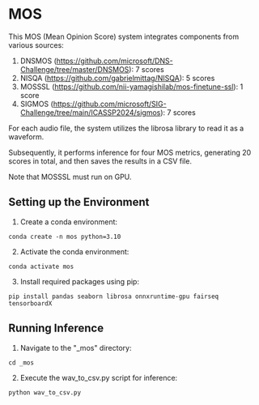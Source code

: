 # MOS
This MOS (Mean Opinion Score) system integrates components from various sources:
1. DNSMOS (https://github.com/microsoft/DNS-Challenge/tree/master/DNSMOS): 7 scores
2. NISQA (https://github.com/gabrielmittag/NISQA): 5 scores
3. MOSSSL (https://github.com/nii-yamagishilab/mos-finetune-ssl): 1 score
4. SIGMOS (https://github.com/microsoft/SIG-Challenge/tree/main/ICASSP2024/sigmos): 7 scores

For each audio file, the system utilizes the librosa library to read it as a waveform.

Subsequently, it performs inference for four MOS metrics, generating 20 scores in total, and then saves the results in a CSV file.

Note that MOSSSL must run on GPU.

## Setting up the Environment
1. Create a conda environment:
```
conda create -n mos python=3.10 
```
2. Activate the conda environment:
```
conda activate mos
```
3. Install required packages using pip:
```
pip install pandas seaborn librosa onnxruntime-gpu fairseq tensorboardX
```

## Running Inference
1. Navigate to the "_mos" directory:
```
cd _mos
```
2. Execute the wav_to_csv.py script for inference:
```
python wav_to_csv.py
```
